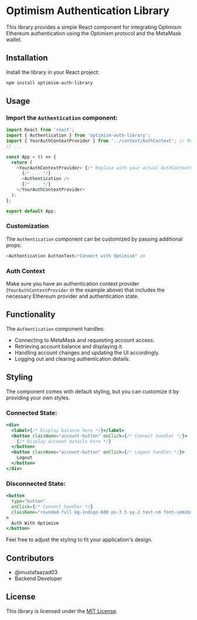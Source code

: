 # Optimism Authentication Library

This library provides a simple React component for integrating Optimism Ethereum authentication using the Optimism protocol and the MetaMask wallet.

## Installation

Install the library in your React project:

```bash
npm install optimism-auth-library
```

## Usage

### Import the `Authentication` component:

```javascript
import React from 'react';
import { Authentication } from 'optimism-auth-library';
import { YourAuthContextProvider } from '../context/AuthContext'; // Replace with your actual AuthContextProvider
// ...

const App = () => {
  return (
    <YourAuthContextProvider> {/* Replace with your actual AuthContextProvider */}
      {/* ... */}
      <Authentication />
      {/* ... */}
    </YourAuthContextProvider>
  );
};

export default App;
```

### Customization

The `Authentication` component can be customized by passing additional props:

```javascript
<Authentication buttonText="Connect with Optimism" />
```

### Auth Context

Make sure you have an authentication context provider (`YourAuthContextProvider` in the example above) that includes the necessary Ethereum provider and authentication state.

## Functionality

The `Authentication` component handles:

- Connecting to MetaMask and requesting account access.
- Retrieving account balance and displaying it.
- Handling account changes and updating the UI accordingly.
- Logging out and clearing authentication details.

## Styling

The component comes with default styling, but you can customize it by providing your own styles.

### Connected State:

```jsx
<div>
  <label>{/* Display balance here */}</label>
  <button className="account-button" onClick={/* Connect handler */}>
    {/* Display account details here */}
  </button>
  <button className="account-button" onClick={/* Logout handler */}>
    Logout
  </button>
</div>
```

### Disconnected State:

```jsx
<button
  type="button"
  onClick={/* Connect handler */}
  className="rounded-full bg-indigo-600 px-3.5 py-2 text-sm font-semibold text-white shadow-sm hover:bg-indigo-500 focus-visible:outline focus-visible:outline-2 focus-visible:outline-offset-2 focus-visible:outline-indigo-600"
>
  Auth With Optimism
</button>
```

Feel free to adjust the styling to fit your application's design.

## Contributors

- @mustafaazad03
- Backend Developer

## License

This library is licensed under the [MIT License](LICENSE).
